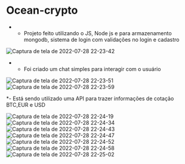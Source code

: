 # Ocean-crypto

* - Projeto feito utilizando o JS, Node js e para armazenamento mongodb, sistema de login com validações no login e cadastro


![Captura de tela de 2022-07-28 22-23-42](https://user-images.githubusercontent.com/80698066/181664114-eb8e78ff-171b-4547-b896-9d6db63f6505.png)

* - Foi criado um chat simples para interagir com o usuário


![Captura de tela de 2022-07-28 22-23-51](https://user-images.githubusercontent.com/80698066/181664130-ff074ee0-923e-4dd1-90f4-1a8c3f8e9025.png)
![Captura de tela de 2022-07-28 22-23-59](https://user-images.githubusercontent.com/80698066/181664159-b913c352-cc74-4399-98e6-16d2626cbc7b.png)

*-  Está sendo utilizado uma API para trazer informações de cotação BTC,EUR e USD


![Captura de tela de 2022-07-28 22-24-19](https://user-images.githubusercontent.com/80698066/181664173-33f600ed-b1b1-4cd9-ab1d-6f3e3f39ca66.png)
![Captura de tela de 2022-07-28 22-24-34](https://user-images.githubusercontent.com/80698066/181664186-f244a579-5104-4cd2-b98f-05f92fecb681.png)
![Captura de tela de 2022-07-28 22-24-43](https://user-images.githubusercontent.com/80698066/181664194-5291f461-3fbc-4e02-aa42-7ab23a049fdd.png)
![Captura de tela de 2022-07-28 22-24-47](https://user-images.githubusercontent.com/80698066/181664206-08150abe-027a-41ba-b98a-7681970c0b5d.png)
![Captura de tela de 2022-07-28 22-24-52](https://user-images.githubusercontent.com/80698066/181664212-d15ad24b-5416-4f21-909c-e343d733191b.png)
![Captura de tela de 2022-07-28 22-24-58](https://user-images.githubusercontent.com/80698066/181664221-dc0ce341-fff8-42c0-a39f-1ce72fbba5c2.png)
![Captura de tela de 2022-07-28 22-25-02](https://user-images.githubusercontent.com/80698066/181664230-7c12f069-e898-4d35-8b61-781ebe10789d.png)
